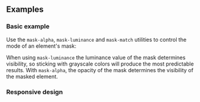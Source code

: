 <svg className="sr-only">
  <defs>
    <pattern id="checkerboard" x="0.5" y="0" width="10" height="10" patternUnits="userSpaceOnUse">
      <rect x="0" y="0" width="5" height="5" fill="#fff" />
      <rect x="5" y="0" width="5" height="5" fill="#808080" />
      <rect x="0" y="5" width="5" height="5" fill="#808080" />
      <rect x="5" y="5" width="5" height="5" fill="#fff" />
    </pattern>
  </defs>
</svg>

<svg className="hidden">
  <symbol id="gradient-color-stop" viewBox="0 0 32 34">
    <path
      fill="url(#checkerboard)"
      stroke="#000"
      strokeOpacity=".05"
      d="M5 .5h22A3.5 3.5 0 0 1 30.5 4v19.6a3.5 3.5 0 0 1-1.853 3.088L16 33.433 3.353 26.688A3.5 3.5 0 0 1 1.5 23.6V4A3.5 3.5 0 0 1 5 .5Z"
    />
    <path
      fill="currentColor"
      d="M1 4a4 4 0 0 1 4-4h22a4 4 0 0 1 4 4v19.6a4 4 0 0 1-2.118 3.53L16 34 3.118 27.13A4 4 0 0 1 1 23.6V4Z"
    />
  </symbol>
</svg>

## Examples

### Basic example

Use the `mask-alpha`, `mask-luminance` and `mask-match` utilities to control the mode of an element's mask:

When using `mask-luminance` the luminance value of the mask determines visibility, so sticking with grayscale colors will produce the most predictable results. With `mask-alpha`, the opacity of the mask determines the visibility of the masked element.

### Responsive design